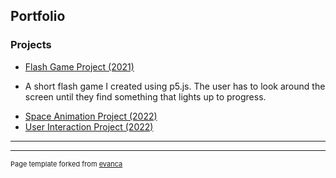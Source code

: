 ## Portfolio


### Projects

- [Flash Game Project (2021)](https://editor.p5js.org/nolangibson22/full/-BWtpz0zp)
- <p>A short flash game I created using p5.js. The user has to look around the screen until they find something that lights up to progress.</p>
- [Space Animation Project (2022)](https://editor.p5js.org/nolangibson22/full/Mc7eZtqz1)
- [User Interaction Project (2022)](https://editor.p5js.org/nolangibson22/full/6JGrFneIc)

---




---
<p style="font-size:11px">Page template forked from <a href="https://github.com/evanca/quick-portfolio">evanca</a></p>
<!-- Remove above link if you don't want to attibute -->
